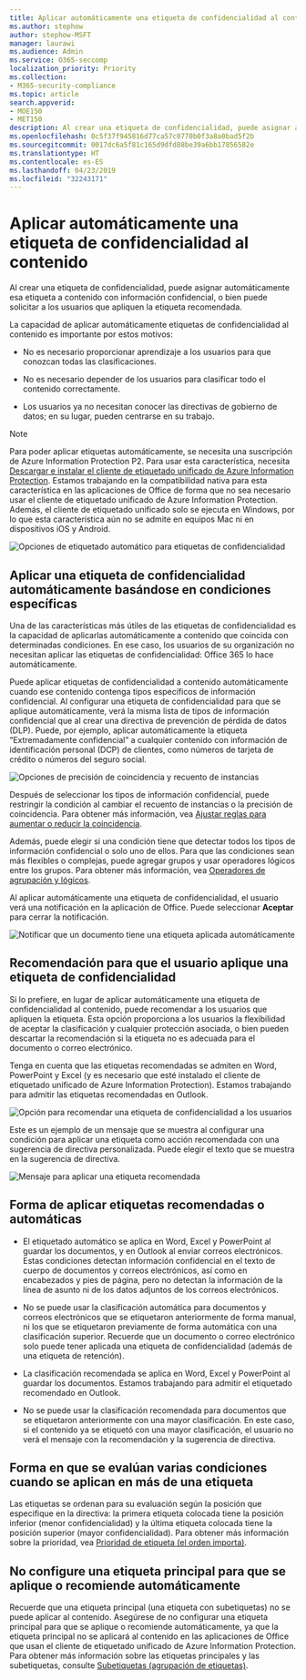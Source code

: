 ```yaml
---
title: Aplicar automáticamente una etiqueta de confidencialidad al contenido
ms.author: stephow
author: stephow-MSFT
manager: laurawi
ms.audience: Admin
ms.service: O365-seccomp
localization_priority: Priority
ms.collection:
- M365-security-compliance
ms.topic: article
search.appverid:
- MOE150
- MET150
description: Al crear una etiqueta de confidencialidad, puede asignar automáticamente una etiqueta a un documento o correo electrónico, o bien puede pedir a los usuarios que seleccionen la etiqueta recomendada.
ms.openlocfilehash: 0c5f37f945816d77ca57c0770b0f3a8a0bad5f2b
ms.sourcegitcommit: 0017dc6a5f81c165d9dfd88be39a6bb17856582e
ms.translationtype: HT
ms.contentlocale: es-ES
ms.lasthandoff: 04/23/2019
ms.locfileid: "32243171"
---
```

# <a name="apply-a-sensitivity-label-to-content-automatically"></a>Aplicar automáticamente una etiqueta de confidencialidad al contenido

Al crear una etiqueta de confidencialidad, puede asignar automáticamente esa etiqueta a contenido con información confidencial, o bien puede solicitar a los usuarios que apliquen la etiqueta recomendada.

La capacidad de aplicar automáticamente etiquetas de confidencialidad al contenido es importante por estos motivos:

- No es necesario proporcionar aprendizaje a los usuarios para que conozcan todas las clasificaciones.

- No es necesario depender de los usuarios para clasificar todo el contenido correctamente.

- Los usuarios ya no necesitan conocer las directivas de gobierno de datos; en su lugar, pueden centrarse en su trabajo.

> [!NOTE]
> Para poder aplicar etiquetas automáticamente, se necesita una suscripción de Azure Information Protection P2. Para usar esta característica, necesita [Descargar e instalar el cliente de etiquetado unificado de Azure Information Protection](https://docs.microsoft.com/es-ES/azure/information-protection/rms-client/install-unifiedlabelingclient-app). Estamos trabajando en la compatibilidad nativa para esta característica en las aplicaciones de Office de forma que no sea necesario usar el cliente de etiquetado unificado de Azure Information Protection. Además, el cliente de etiquetado unificado solo se ejecuta en Windows, por lo que esta característica aún no se admite en equipos Mac ni en dispositivos iOS y Android.

![Opciones de etiquetado automático para etiquetas de confidencialidad](media/Sensitivity_labels_Auto_labeling_options.png)

## <a name="apply-a-sensitivity-label-automatically-based-on-conditions"></a>Aplicar una etiqueta de confidencialidad automáticamente basándose en condiciones específicas

Una de las características más útiles de las etiquetas de confidencialidad es la capacidad de aplicarlas automáticamente a contenido que coincida con determinadas condiciones. En ese caso, los usuarios de su organización no necesitan aplicar las etiquetas de confidencialidad: Office 365 lo hace automáticamente.
   
Puede aplicar etiquetas de confidencialidad a contenido automáticamente cuando ese contenido contenga tipos específicos de información confidencial. Al configurar una etiqueta de confidencialidad para que se aplique automáticamente, verá la misma lista de tipos de información confidencial que al crear una directiva de prevención de pérdida de datos (DLP). Puede, por ejemplo, aplicar automáticamente la etiqueta “Extremadamente confidencial” a cualquier contenido con información de identificación personal (DCP) de clientes, como números de tarjeta de crédito o números del seguro social. 

![Opciones de precisión de coincidencia y recuento de instancias](media/Sensitivity_labels_instance_count_match_accuracy.png)

Después de seleccionar los tipos de información confidencial, puede restringir la condición al cambiar el recuento de instancias o la precisión de coincidencia. Para obtener más información, vea [Ajustar reglas para aumentar o reducir la coincidencia](data-loss-prevention-policies.md#tuning-rules-to-make-them-easier-or-harder-to-match).

Además, puede elegir si una condición tiene que detectar todos los tipos de información confidencial o solo uno de ellos. Para que las condiciones sean más flexibles o complejas, puede agregar grupos y usar operadores lógicos entre los grupos. Para obtener más información, vea [Operadores de agrupación y lógicos](data-loss-prevention-policies.md#grouping-and-logical-operators).

Al aplicar automáticamente una etiqueta de confidencialidad, el usuario verá una notificación en la aplicación de Office. Puede seleccionar **Aceptar** para cerrar la notificación.

![Notificar que un documento tiene una etiqueta aplicada automáticamente](media/sensitivity_labels_msg_doc_was_auto_labeled.PNG)

## <a name="recommend-that-the-user-apply-a-sensitivity-label"></a>Recomendación para que el usuario aplique una etiqueta de confidencialidad

Si lo prefiere, en lugar de aplicar automáticamente una etiqueta de confidencialidad al contenido, puede recomendar a los usuarios que apliquen la etiqueta. Esta opción proporciona a los usuarios la flexibilidad de aceptar la clasificación y cualquier protección asociada, o bien pueden descartar la recomendación si la etiqueta no es adecuada para el documento o correo electrónico.

Tenga en cuenta que las etiquetas recomendadas se admiten en Word, PowerPoint y Excel (y es necesario que esté instalado el cliente de etiquetado unificado de Azure Information Protection). Estamos trabajando para admitir las etiquetas recomendadas en Outlook.

![Opción para recomendar una etiqueta de confidencialidad a los usuarios](media/Sensitivity_labels_Recommended_label_option.png)

Este es un ejemplo de un mensaje que se muestra al configurar una condición para aplicar una etiqueta como acción recomendada con una sugerencia de directiva personalizada. Puede elegir el texto que se muestra en la sugerencia de directiva.

![Mensaje para aplicar una etiqueta recomendada](media/Sensitivity_label_Prompt_for_required_label.png)

## <a name="how-automatic-or-recommended-labels-are-applied"></a>Forma de aplicar etiquetas recomendadas o automáticas

- El etiquetado automático se aplica en Word, Excel y PowerPoint al guardar los documentos, y en Outlook al enviar correos electrónicos. Estas condiciones detectan información confidencial en el texto de cuerpo de documentos y correos electrónicos, así como en encabezados y pies de página, pero no detectan la información de la línea de asunto ni de los datos adjuntos de los correos electrónicos.

- No se puede usar la clasificación automática para documentos y correos electrónicos que se etiquetaron anteriormente de forma manual, ni los que se etiquetaron previamente de forma automática con una clasificación superior. Recuerde que un documento o correo electrónico solo puede tener aplicada una etiqueta de confidencialidad (además de una etiqueta de retención).

- La clasificación recomendada se aplica en Word, Excel y PowerPoint al guardar los documentos. Estamos trabajando para admitir el etiquetado recomendado en Outlook.

- No se puede usar la clasificación recomendada para documentos que se etiquetaron anteriormente con una mayor clasificación. En este caso, si el contenido ya se etiquetó con una mayor clasificación, el usuario no verá el mensaje con la recomendación y la sugerencia de directiva.

## <a name="how-multiple-conditions-are-evaluated-when-they-apply-to-more-than-one-label"></a>Forma en que se evalúan varias condiciones cuando se aplican en más de una etiqueta

Las etiquetas se ordenan para su evaluación según la posición que especifique en la directiva: la primera etiqueta colocada tiene la posición inferior (menor confidencialidad) y la última etiqueta colocada tiene la posición superior (mayor confidencialidad). Para obtener más información sobre la prioridad, vea [Prioridad de etiqueta (el orden importa)](sensitivity-labels.md#label-priority-order-matters).

## <a name="dont-configure-a-parent-label-to-be-applied-automatically-or-recommended"></a>No configure una etiqueta principal para que se aplique o recomiende automáticamente

Recuerde que una etiqueta principal (una etiqueta con subetiquetas) no se puede aplicar al contenido. Asegúrese de no configurar una etiqueta principal para que se aplique o recomiende automáticamente, ya que la etiqueta principal no se aplicará al contenido en las aplicaciones de Office que usan el cliente de etiquetado unificado de Azure Information Protection. Para obtener más información sobre las etiquetas principales y las subetiquetas, consulte [Subetiquetas (agrupación de etiquetas)](sensitivity-labels.md#sublabels-grouping-labels).
